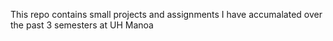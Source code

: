 This repo contains small projects and assignments I have accumalated over the past 3 semesters at UH Manoa
